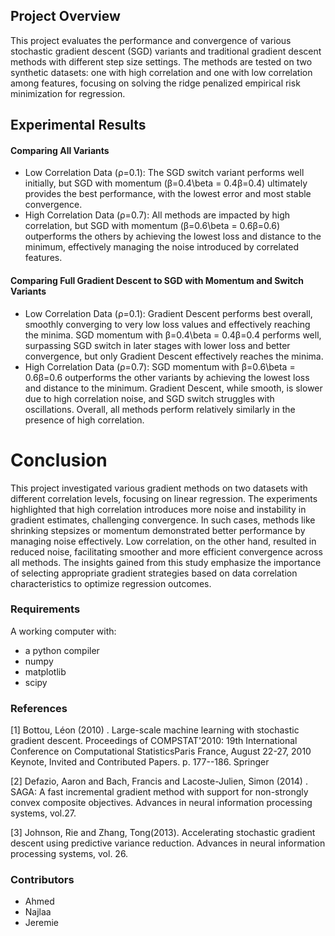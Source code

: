 ## Project Overview
This project evaluates the performance and convergence of various stochastic gradient descent (SGD) variants and traditional gradient descent methods with different step size settings. The methods are tested on two synthetic datasets: one with high correlation and one with low correlation among features, focusing on solving the ridge penalized empirical risk minimization for regression.

## Experimental Results
#### Comparing All Variants
- Low Correlation Data (ρ=0.1): The SGD switch variant performs well initially, but SGD with momentum (β=0.4\beta = 0.4β=0.4) ultimately provides the best performance, with the lowest error and most stable convergence.
- High Correlation Data (ρ=0.7): All methods are impacted by high correlation, but SGD with momentum (β=0.6\beta = 0.6β=0.6) outperforms the others by achieving  the lowest loss and distance to the minimum, effectively managing the noise introduced by correlated features.

#### Comparing Full Gradient Descent to SGD with Momentum and Switch Variants
- Low Correlation Data (ρ=0.1): Gradient Descent performs best overall, smoothly converging to very low loss values and effectively reaching the minima. SGD momentum with β=0.4\beta = 0.4β=0.4 performs well, surpassing SGD switch in later stages with lower loss and better convergence, but only Gradient Descent effectively reaches the minima.
- High Correlation Data (ρ=0.7): SGD momentum with β=0.6\beta = 0.6β=0.6 outperforms the other variants by achieving the lowest loss and distance to the minimum. Gradient Descent, while smooth, is slower due to high correlation noise, and SGD switch struggles with oscillations. Overall, all methods perform relatively similarly in the presence of high correlation.





# Conclusion
This project investigated various gradient methods on two datasets with different correlation levels, focusing on linear regression. The experiments highlighted that high correlation introduces more noise and instability in gradient estimates, challenging convergence. In such cases, methods like shrinking stepsizes or momentum demonstrated better performance by managing noise effectively. Low correlation, on the other hand, resulted in reduced noise, facilitating smoother and more efficient convergence across all methods. The insights gained from this study emphasize the importance of selecting appropriate gradient strategies based on data correlation characteristics to optimize regression outcomes.


### Requirements
A working computer with:
- a python compiler
- numpy 
- matplotlib 
- scipy

### References
<a id="ref1">[1]</a> Bottou, Léon (2010) . Large-scale machine learning with stochastic gradient descent. Proceedings of COMPSTAT'2010: 19th International Conference on Computational StatisticsParis France, August 22-27, 2010 Keynote, Invited and Contributed Papers. p. 177--186. Springer


<a id="ref2"> [2] </a>
Defazio, Aaron and Bach, Francis and Lacoste-Julien, Simon (2014) . SAGA: A fast incremental gradient method with support for non-strongly convex composite objectives. Advances in neural information processing systems, vol.27.

<a id="ref3">[3] </a>
Johnson, Rie and Zhang, Tong(2013). Accelerating stochastic gradient descent using predictive variance reduction. Advances in neural information processing systems, vol. 26.
### Contributors
- Ahmed 
- Najlaa
- Jeremie
